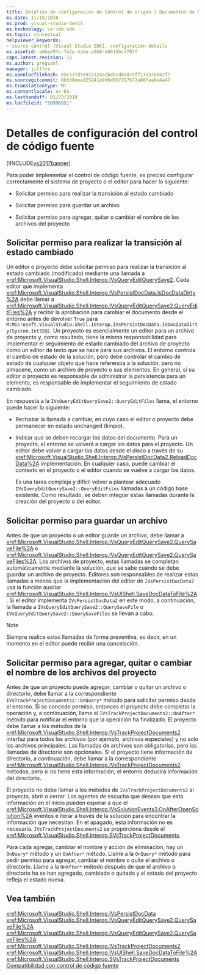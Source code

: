 ```yaml
---
title: Detalles de configuración de Control de origen | Documentos de Microsoft
ms.date: 11/15/2016
ms.prod: visual-studio-dev14
ms.technology: vs-ide-sdk
ms.topic: conceptual
helpviewer_keywords:
- source control [Visual Studio SDK], configuration details
ms.assetid: adbee9fc-7a2e-4abe-a3b8-e6615bcd797f
caps.latest.revision: 12
ms.author: gregvanl
manager: jillfra
ms.openlocfilehash: 85c537d5e915324a2bd8cd858c5ff133370b62f7
ms.sourcegitcommit: 8b538eea125241e9d6d8b7297b72a66faa9a4a47
ms.translationtype: MT
ms.contentlocale: es-ES
ms.lasthandoff: 01/23/2019
ms.locfileid: "58996951"
---
```

# <a name="source-control-configuration-details"></a>Detalles de configuración del control de código fuente
[!INCLUDE[vs2017banner](../../includes/vs2017banner.md)]

Para poder implementar el control de código fuente, es preciso configurar correctamente el sistema de proyecto o el editor para hacer lo siguiente:  
  
-   Solicitar permiso para realizar la transición al estado cambiado  
  
-   Solicitar permiso para guardar un archivo  
  
-   Solicitar permiso para agregar, quitar o cambiar el nombre de los archivos del proyecto  
  
## <a name="request-permission-to-transition-to-changed-state"></a>Solicitar permiso para realizar la transición al estado cambiado  
 Un editor o proyecto debe solicitar permiso para realizar la transición al estado cambiado (modificado) mediante una llamada a <xref:Microsoft.VisualStudio.Shell.Interop.IVsQueryEditQuerySave2>. Cada editor que implementa <xref:Microsoft.VisualStudio.Shell.Interop.IVsPersistDocData.IsDocDataDirty%2A> debe llamar a <xref:Microsoft.VisualStudio.Shell.Interop.IVsQueryEditQuerySave2.QueryEditFiles%2A> y recibir la aprobación para cambiar el documento desde el entorno antes de devolver `True` para `M:Microsoft.VisualStudio.Shell.Interop.IVsPersistDocData.IsDocDataDirty(System.Int32@)`. Un proyecto es esencialmente un editor para un archivo de proyecto y, como resultado, tiene la misma responsabilidad para implementar el seguimiento de estado cambiado del archivo de proyecto como un editor de texto que se hace para sus archivos. El entorno controla el cambio de estado de la solución, pero debe controlar el cambio de estado de cualquier objeto que hace referencia a la solución, pero no almacene, como un archivo de proyecto o sus elementos. En general, si su editor o proyecto es responsable de administrar la persistencia para un elemento, es responsable de implementar el seguimiento de estado cambiado.  
  
 En respuesta a la `IVsQueryEditQuerySave2::QueryEditFiles` llama, el entorno puede hacer lo siguiente:  
  
- Rechazar la llamada a cambiar, en cuyo caso el editor o proyecto debe permanecer en estado unchanged (limpio).  
  
- Indicar que se deben recargar los datos del documento. Para un proyecto, el entorno se volverá a cargar los datos para el proyecto. Un editor debe volver a cargar los datos desde el disco a través de su <xref:Microsoft.VisualStudio.Shell.Interop.IVsPersistDocData2.ReloadDocData%2A> implementación. En cualquier caso, puede cambiar el contexto en el proyecto o el editor cuando se vuelve a cargar los datos.  
  
  Es una tarea compleja y difícil volver a plantear adecuado `IVsQueryEditQuerySave2::QueryEditFiles` llamadas a un código base existente. Como resultado, se deben integrar estas llamadas durante la creación del proyecto o del editor.  
  
## <a name="request-permission-to-save-a-file"></a>Solicitar permiso para guardar un archivo  
 Antes de que un proyecto o un editor guarde un archivo, debe llamar a <xref:Microsoft.VisualStudio.Shell.Interop.IVsQueryEditQuerySave2.QuerySaveFile%2A> o <xref:Microsoft.VisualStudio.Shell.Interop.IVsQueryEditQuerySave2.QuerySaveFiles%2A>. Los archivos de proyecto, estas llamadas se completan automáticamente mediante la solución, que se sabe cuándo se debe guardar un archivo de proyecto. Editores son responsables de realizar estas llamadas a menos que la implementación del editor de `IVsPersistDocData2` usa la función auxiliar <xref:Microsoft.VisualStudio.Shell.Interop.IVsUIShell.SaveDocDataToFile%2A>. Si el editor implementa `IVsPersistDocData2` en este modo, a continuación, la llamada a `IVsQueryEditQuerySave2::QuerySaveFile` o `IVsQueryEditQuerySave2::QuerySaveFiles` se llevan a cabo.  
  
> [!NOTE]
>  Siempre realice estas llamadas de forma preventiva, es decir, en un momento en el editor puede recibir una cancelación.  
  
## <a name="request-permission-to-add-remove-or-rename-files-in-the-project"></a>Solicitar permiso para agregar, quitar o cambiar el nombre de los archivos del proyecto  
 Antes de que un proyecto puede agregar, cambiar o quitar un archivo o directorio, debe llamar a la correspondiente `IVsTrackProjectDocuments2::OnQuery*` método para solicitar permiso desde el entorno. Si se concede permiso, entonces el proyecto debe completar la operación y, a continuación, llame al `IVsTrackProjectDocuments2::OnAfter*` método para notificar el entorno que la operación ha finalizado. El proyecto debe llamar a los métodos de la <xref:Microsoft.VisualStudio.Shell.Interop.IVsTrackProjectDocuments2> interfaz para todos los archivos (por ejemplo, archivos especiales) y no solo los archivos principales. Las llamadas de archivos son obligatorias, pero las llamadas de directorio son opcionales. Si el proyecto tiene información de directorio, a continuación, debe llamar a la correspondiente <xref:Microsoft.VisualStudio.Shell.Interop.IVsTrackProjectDocuments2> métodos, pero si no tiene esta información, el entorno deducirá información del directorio.  
  
 El proyecto no debe llamar a los métodos de `IVsTrackProjectDocuments2` al proyecto, abrir o cerrar. Los agentes de escucha que desean que esta información en el inicio pueden esperar a que el <xref:Microsoft.VisualStudio.Shell.Interop.IVsSolutionEvents3.OnAfterOpenSolution%2A> eventos e iterar a través de la solución para encontrar la información que necesitan. En el apagado, esta información no es necesaria. `IVsTrackProjectDocuments2` se proporciona desde el <xref:Microsoft.VisualStudio.Shell.Interop.SVsTrackProjectDocuments>.  
  
 Para cada agregar, cambiar el nombre y acción de eliminación, hay un `OnQuery*` método y un `OnAfter*` método. Llame a la `OnQuery*` método para pedir permiso para agregar, cambiar el nombre o quite el archivo o directorio. Llame a la `OnAfter*` método después de que el archivo o directorio ha se han agregado, cambiado o quitado y el estado del proyecto refleja el estado nueva.  
  
## <a name="see-also"></a>Vea también  
 <xref:Microsoft.VisualStudio.Shell.Interop.IVsPersistDocData>   
 <xref:Microsoft.VisualStudio.Shell.Interop.IVsQueryEditQuerySave2.QuerySaveFile%2A>   
 <xref:Microsoft.VisualStudio.Shell.Interop.IVsQueryEditQuerySave2.QuerySaveFiles%2A>   
 <xref:Microsoft.VisualStudio.Shell.Interop.IVsTrackProjectDocuments2>   
 <xref:Microsoft.VisualStudio.Shell.Interop.IVsUIShell.SaveDocDataToFile%2A>   
 <xref:Microsoft.VisualStudio.Shell.Interop.SVsTrackProjectDocuments>   
 [Compatibilidad con control de código fuente](../../extensibility/internals/supporting-source-control.md)
